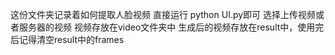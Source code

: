 这份文件夹记录着如何提取人脸视频
直接运行 python UI.py即可
选择上传视频或者服务器的视频
视频存放在video文件夹中
生成后的视频存放在result中，使用完后记得清空result中的frames